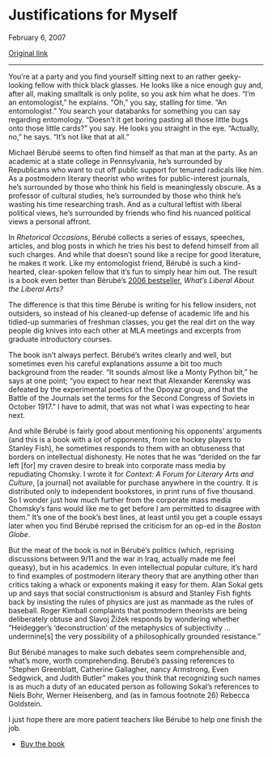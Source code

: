 Justifications for Myself
=========================

February 6, 2007

[Original link](http://www.aaronsw.com/weblog/rhetocc)

* * * * *

You’re at a party and you find yourself sitting next to an rather
geeky-looking fellow with thick black glasses. He looks like a nice
enough guy and, after all, making smalltalk is only polite, so you ask
him what he does. “I’m an entomologist,” he explains. “Oh,” you say,
stalling for time. “An entomologist.” You search your databanks for
something you can say regarding entomology. “Doesn’t it get boring
pasting all those little bugs onto those little cards?” you say. He
looks you straight in the eye. “Actually, no,” he says. “It’s not like
that at all.”

Michael Bérubé seems to often find himself as that man at the party. As
an academic at a state college in Pennsylvania, he’s surrounded by
Republicans who want to cut off public support for tenured radicals like
him. As a postmodern literary theorist who writes for public-interest
journals, he’s surrounded by those who think his field is meaninglessly
obscure. As a professor of cultural studies, he’s surrounded by those
who think he’s wasting his time researching trash. And as a cultural
leftist with liberal political views, he’s surrounded by friends who
find his nuanced political views a personal affront.

In *Rhetorical Occasions*, Bérubé collects a series of essays, speeches,
articles, and blog posts in which he tries his best to defend himself
from all such charges. And while that doesn’t sound like a recipe for
good literature, he makes it work. Like my entomologist friend, Bérubé
is such a kind-hearted, clear-spoken fellow that it’s fun to simply hear
him out. The result is a book even better than Bérubé’s [2006
bestseller](http://www.aaronsw.com/weblog/radicalarts), *What’s Liberal
About the Liberal Arts?*

The difference is that this time Bérubé is writing for his fellow
insiders, not outsiders, so instead of his cleaned-up defense of
academic life and his tidied-up summaries of freshman classes, you get
the real dirt on the way people dig knives into each other at MLA
meetings and excerpts from graduate introductory courses.

The book isn’t always perfect. Bérubé’s writes clearly and well, but
sometimes even his careful explanations assume a bit too much background
from the reader. “It sounds almost like a Monty Python bit,” he says at
one point; “you expect to hear next that Alexander Kerensky was defeated
by the experimental poetics of the Opoyaz group, and that the Battle of
the Journals set the terms for the Second Congress of Soviets in October
1917.” I have to admit, that was not what I was expecting to hear next.

And while Bérubé is fairly good about mentioning his opponents’
arguments (and this is a book with a lot of opponents, from ice hockey
players to Stanley Fish), he sometimes responds to them with an
obtuseness that borders on intellectual dishonesty. He notes that he was
“derided on the far left [for] my craven desire to break into corporate
mass media by repudiating Chomsky. I wrote it for *Context: A Forum for
Literary Arts and Culture*, [a journal] not available for purchase
anywhere in the country. It is distributed only to independent
bookstores, in print runs of five thousand. So I wonder just how much
further from the corporate mass media Chomsky’s fans would like me to
get before I am permitted to disagree with them.” It’s one of the book’s
best lines, at least until you get a couple essays later when you find
Bérubé reprised the criticism for an op-ed in the *Boston Globe*.

But the meat of the book is not in Bérubé’s politics (which, reprising
discussions between 9/11 and the war in Iraq, actually made me feel
queasy), but in his academics. In even intellectual popular culture,
it’s hard to find examples of postmodern literary theory that are
anything other than critics taking a whack or exponents making it easy
for them. Alan Sokal gets up and says that social constructionism is
absurd and Stanley Fish fights back by insisting the rules of physics
are just as manmade as the rules of baseball. Roger Kimball complaints
that postmodern theorists are being deliberately obtuse and Slavoj Žižek
responds by wondering whether “Heidegger’s ‘deconstruction’ of the
metaphysics of subjectivity … undermine[s] the very possibility of a
philosophically grounded resistance.”

But Bérubé manages to make such debates seem comprehensible and, what’s
more, worth comprehending. Bérubé’s passing references to “Stephen
Greenblatt, Catherine Gallagher, nancy Armstrong, Even Sedgwick, and
Judith Butler” makes you think that recognizing such names is as much a
duty of an educated person as following Sokal’s references to Niels
Bohr, Werner Heisenberg, and (as in famous footnote 26) Rebecca
Goldstein.

I just hope there are more patient teachers like Bérubé to help one
finish the job.

-   [Buy the book](http://books.theinfo.org/go/0807857777)

